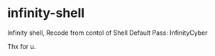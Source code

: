 # infinity-shell
Infinity shell, Recode from contol of Shell
Default Pass: InfinityCyber

Thx for u.
